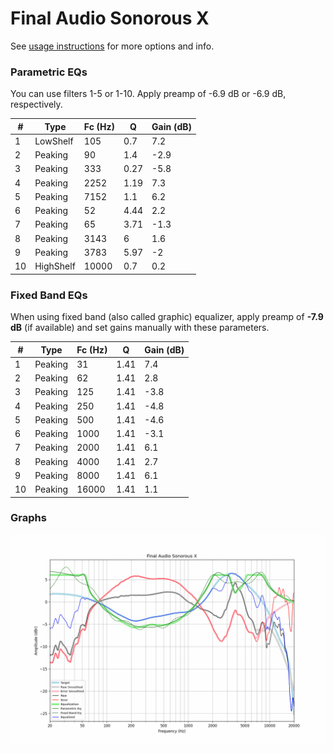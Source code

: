 # Final Audio Sonorous X
See [usage instructions](https://github.com/jaakkopasanen/AutoEq#usage) for more options and info.

### Parametric EQs
You can use filters 1-5 or 1-10. Apply preamp of -6.9 dB or -6.9 dB, respectively.

|   # | Type      |   Fc (Hz) |    Q |   Gain (dB) |
|-----|-----------|-----------|------|-------------|
|   1 | LowShelf  |       105 | 0.7  |         7.2 |
|   2 | Peaking   |        90 | 1.4  |        -2.9 |
|   3 | Peaking   |       333 | 0.27 |        -5.8 |
|   4 | Peaking   |      2252 | 1.19 |         7.3 |
|   5 | Peaking   |      7152 | 1.1  |         6.2 |
|   6 | Peaking   |        52 | 4.44 |         2.2 |
|   7 | Peaking   |        65 | 3.71 |        -1.3 |
|   8 | Peaking   |      3143 | 6    |         1.6 |
|   9 | Peaking   |      3783 | 5.97 |        -2   |
|  10 | HighShelf |     10000 | 0.7  |         0.2 |

### Fixed Band EQs
When using fixed band (also called graphic) equalizer, apply preamp of **-7.9 dB** (if available) and set gains manually with these parameters.

|   # | Type    |   Fc (Hz) |    Q |   Gain (dB) |
|-----|---------|-----------|------|-------------|
|   1 | Peaking |        31 | 1.41 |         7.4 |
|   2 | Peaking |        62 | 1.41 |         2.8 |
|   3 | Peaking |       125 | 1.41 |        -3.8 |
|   4 | Peaking |       250 | 1.41 |        -4.8 |
|   5 | Peaking |       500 | 1.41 |        -4.6 |
|   6 | Peaking |      1000 | 1.41 |        -3.1 |
|   7 | Peaking |      2000 | 1.41 |         6.1 |
|   8 | Peaking |      4000 | 1.41 |         2.7 |
|   9 | Peaking |      8000 | 1.41 |         6.1 |
|  10 | Peaking |     16000 | 1.41 |         1.1 |

### Graphs
![](./Final%20Audio%20Sonorous%20X.png)
